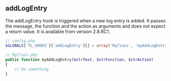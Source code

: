 addLogEntry
-----------

The addLogEntry hook is triggered when a new log entry is added. It passes the message, the function and the action as arguments and does not expect a return value. It is available from version 2.8.RC1.

```php
// config.php
$GLOBALS['TL_HOOKS']['addLogEntry'][] = array('MyClass', 'myAddLogEntry');
 
// MyClass.php
public function myAddLogEntry($strText, $strFunction, $strAction)
{
    // Do something
}
``` 
